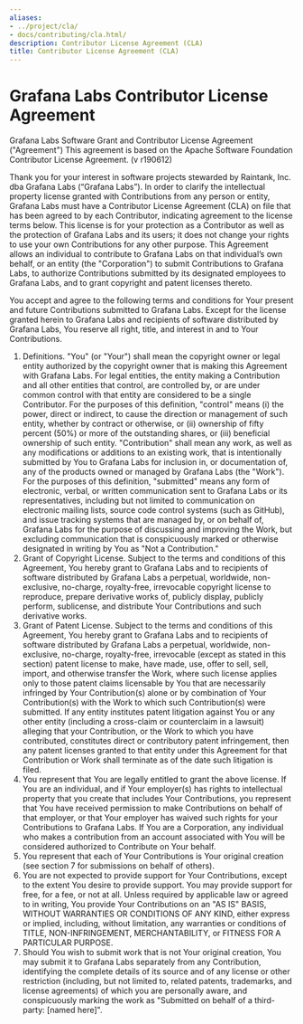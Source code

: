 ```yaml
---
aliases:
- ../project/cla/
- docs/contributing/cla.html/
description: Contributor License Agreement (CLA)
title: Contributor License Agreement (CLA)
---
```

# Grafana Labs Contributor License Agreement

Grafana Labs
 Software Grant and Contributor License Agreement ("Agreement")
This agreement is based on the Apache Software Foundation Contributor License Agreement.
(v r190612)

Thank you for your interest in software projects stewarded by Raintank, Inc. dba Grafana Labs (“Grafana Labs”). In order to clarify the intellectual property license
 granted with Contributions from any person or entity, Grafana Labs
 must have a Contributor License Agreement (CLA) on file that has been
 agreed to by each Contributor, indicating agreement to the license terms
 below. This license is for your protection as a Contributor as well
 as the protection of Grafana Labs and its users; it does not change
 your rights to use your own Contributions for any other purpose.
 This Agreement allows an individual to contribute to Grafana Labs on that individual’s own behalf, or an entity (the "Corporation") to
 submit Contributions to Grafana Labs, to authorize Contributions
 submitted by its designated employees to Grafana Labs, and to grant
 copyright and patent licenses thereto.

You accept and agree to the following terms and conditions for Your
 present and future Contributions submitted to Grafana Labs. Except
 for the license granted herein to Grafana Labs and recipients of
 software distributed by Grafana Labs, You reserve all right, title,
 and interest in and to Your Contributions.
 1. Definitions.
 "You" (or "Your") shall mean the copyright owner or legal entity
 authorized by the copyright owner that is making this Agreement
 with Grafana Labs. For legal entities, the entity making a
 Contribution and all other entities that control, are controlled by,
 or are under common control with that entity are considered to be a
 single Contributor. For the purposes of this definition, "control"
 means (i) the power, direct or indirect, to cause the direction or
 management of such entity, whether by contract or otherwise, or
 (ii) ownership of fifty percent (50%) or more of the outstanding
 shares, or (iii) beneficial ownership of such entity.
 "Contribution" shall mean any work, as well as
 any modifications or additions to an existing work, that is intentionally
 submitted by You to Grafana Labs for inclusion in, or
 documentation of, any of the products owned or managed by Grafana Labs (the "Work"). For the purposes of this definition,
 "submitted" means any form of electronic, verbal, or written
 communication sent to Grafana Labs or its representatives,
 including but not limited to communication on electronic mailing
 lists, source code control systems (such as GitHub), and issue tracking systems
 that are managed by, or on behalf of, Grafana Labs for the
 purpose of discussing and improving the Work, but excluding
 communication that is conspicuously marked or otherwise designated
 in writing by You as "Not a Contribution."
 2. Grant of Copyright License. Subject to the terms and conditions
 of this Agreement, You hereby grant to Grafana Labs and to
 recipients of software distributed by Grafana Labs a perpetual,
 worldwide, non-exclusive, no-charge, royalty-free, irrevocable
 copyright license to reproduce, prepare derivative works of,
 publicly display, publicly perform, sublicense, and distribute
 Your Contributions and such derivative works.
 3. Grant of Patent License. Subject to the terms and conditions of
 this Agreement, You hereby grant to Grafana Labs and to recipients
 of software distributed by Grafana Labs a perpetual, worldwide,
 non-exclusive, no-charge, royalty-free, irrevocable (except as
 stated in this section) patent license to make, have made, use,
 offer to sell, sell, import, and otherwise transfer the Work,
 where such license applies only to those patent claims licensable
 by You that are necessarily infringed by Your Contribution(s)
 alone or by combination of Your Contribution(s) with the Work to
 which such Contribution(s) were submitted. If any entity institutes
 patent litigation against You or any other entity (including a
 cross-claim or counterclaim in a lawsuit) alleging that your
 Contribution, or the Work to which you have contributed, constitutes
 direct or contributory patent infringement, then any patent licenses
 granted to that entity under this Agreement for that Contribution or
 Work shall terminate as of the date such litigation is filed.
 4. You represent that You are legally entitled to grant the above
 license. If You are an individual, and if Your employer(s) has rights to intellectual property
 that you create that includes Your Contributions, you represent
 that You have received permission to make Contributions on behalf
 of that employer, or that Your employer has waived such rights for
 your Contributions to Grafana Labs.  If You are a Corporation, any individual who makes a contribution from an account associated with You will be considered authorized to Contribute on Your behalf.
 5. You represent that each of Your Contributions is Your original
 creation (see section 7 for submissions on behalf of others).
 6. You are not expected to provide support for Your Contributions,
 except to the extent You desire to provide support. You may provide
 support for free, for a fee, or not at all. Unless required by
 applicable law or agreed to in writing, You provide Your
 Contributions on an "AS IS" BASIS, WITHOUT WARRANTIES OR CONDITIONS
 OF ANY KIND, either express or implied, including, without
 limitation, any warranties or conditions of TITLE, NON-INFRINGEMENT,
 MERCHANTABILITY, or FITNESS FOR A PARTICULAR PURPOSE.
 7. Should You wish to submit work that is not Your original creation,
 You may submit it to Grafana Labs separately from any
 Contribution, identifying the complete details of its source and
 of any license or other restriction (including, but not limited
 to, related patents, trademarks, and license agreements) of which
 you are personally aware, and conspicuously marking the work as
 "Submitted on behalf of a third-party: [named here]".